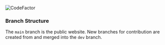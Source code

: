 ![CodeFactor](https://www.codefactor.io/repository/github/kigurusen/kigurusen.github.io/badge)

### Branch Structure

The `main` branch is the public website.
New branches for contribution are created from and merged into the `dev` branch.
